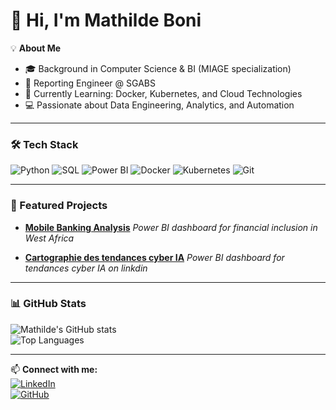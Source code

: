 # 👋 Hi, I'm Mathilde Boni  

💡 **About Me**  
- 🎓 Background in Computer Science & BI (MIAGE specialization)  
- 💼 Reporting Engineer @ SGABS  
- 🌱 Currently Learning: Docker, Kubernetes, and Cloud Technologies  
- 💻 Passionate about Data Engineering, Analytics, and Automation  

---

### 🛠 Tech Stack  
![Python](https://img.shields.io/badge/Python-3776AB?style=for-the-badge&logo=python&logoColor=white)
![SQL](https://img.shields.io/badge/SQL-4479A1?style=for-the-badge&logo=postgresql&logoColor=white)
![Power BI](https://img.shields.io/badge/PowerBI-F2C811?style=for-the-badge&logo=powerbi&logoColor=black)
![Docker](https://img.shields.io/badge/Docker-2496ED?style=for-the-badge&logo=docker&logoColor=white)
![Kubernetes](https://img.shields.io/badge/Kubernetes-326CE5?style=for-the-badge&logo=kubernetes&logoColor=white)
![Git](https://img.shields.io/badge/Git-F05032?style=for-the-badge&logo=git&logoColor=white)

---

### 📂 Featured Projects 

- [**Mobile Banking Analysis**](https://github.com/mathilde-eng/mobile-banking-dashboard)
   *Power BI dashboard for financial inclusion in West Africa*

- [**Cartographie des tendances cyber IA**](https://github.com/mathilde-eng/Cartographie-des-tendances-cyberd-fense-IA-Mots-cl-s-et-veille-LinkedIn-)
 *Power BI dashboard for tendances cyber IA on linkdin*



---

### 📊 GitHub Stats  
![Mathilde's GitHub stats](https://github-readme-stats.vercel.app/api?username=mathilde-eng&show_icons=true&theme=radical)  
![Top Languages](https://github-readme-stats.vercel.app/api/top-langs/?username=mathilde-eng&layout=compact&theme=radical)  

---

📫 **Connect with me:**  
[![LinkedIn](https://img.shields.io/badge/LinkedIn-blue?style=for-the-badge&logo=linkedin)](https://www.linkedin.com/in/mathilde-boni-52ba19253)  
[![GitHub](https://img.shields.io/badge/GitHub-black?style=for-the-badge&logo=github)](https://github.com/mathilde-eng)  
